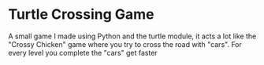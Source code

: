 # Turtle Crossing Game
A small game I made using Python and the turtle module, it acts a lot like the "Crossy Chicken" game where you try to cross the road with "cars". For every level you complete the "cars" get faster
